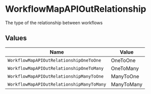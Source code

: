 # WorkflowMapAPIOutRelationship

The type of the relationship between workflows


## Values

| Name                                      | Value                                     |
| ----------------------------------------- | ----------------------------------------- |
| `WorkflowMapAPIOutRelationshipOneToOne`   | OneToOne                                  |
| `WorkflowMapAPIOutRelationshipOneToMany`  | OneToMany                                 |
| `WorkflowMapAPIOutRelationshipManyToOne`  | ManyToOne                                 |
| `WorkflowMapAPIOutRelationshipManyToMany` | ManyToMany                                |